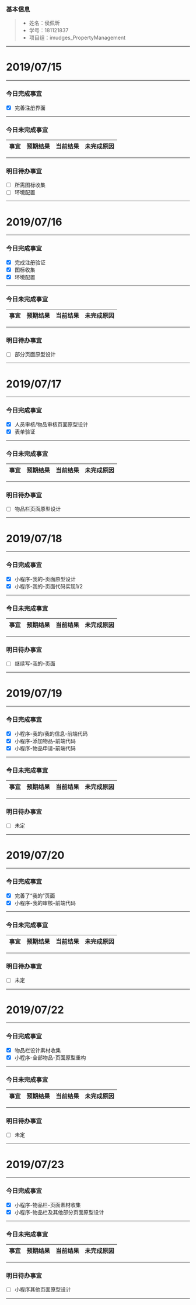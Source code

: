 ### 基本信息
> * 姓名：侯佩昕
> * 学号：181121837
> * 项目组：imudges_PropertyManagement

-------


# 2019/07/15

-------

### 今日完成事宜
- [x]  完善注册界面


-----
### 今日未完成事宜


| 事宜     |预期结果| 当前结果  | 未完成原因   | 
| --------   | -----:  | -----:  | :----:  |


------
### 明日待办事宜
- [ ] 所需图标收集
- [ ] 环境配置
-------


# 2019/07/16

-------

### 今日完成事宜
- [x]  完成注册验证
- [x]  图标收集
- [x]  环境配置

-----
### 今日未完成事宜


| 事宜     |预期结果| 当前结果  | 未完成原因   | 
| --------   | -----:  | -----:  | :----:  |


------
### 明日待办事宜
- [ ] 部分页面原型设计
-------


# 2019/07/17

-------

### 今日完成事宜
- [x]  人员审核/物品审核页面原型设计
- [x]  表单验证

-----
### 今日未完成事宜


| 事宜     |预期结果| 当前结果  | 未完成原因   | 
| --------   | -----:  | -----:  | :----:  |


------
### 明日待办事宜
- [ ] 物品栏页面原型设计
-------


# 2019/07/18

-------

### 今日完成事宜
- [x]  小程序-我的-页面原型设计
- [x]  小程序-我的-页面代码实现1/2

-----
### 今日未完成事宜


| 事宜     |预期结果| 当前结果  | 未完成原因   | 
| --------   | -----:  | -----:  | :----:  |


------
### 明日待办事宜
- [ ] 继续写-我的-页面
-------


# 2019/07/19

-------

### 今日完成事宜
- [x]  小程序-我的/我的信息-前端代码
- [x]  小程序-添加物品-前端代码
- [x]  小程序-物品申请-前端代码

-----
### 今日未完成事宜


| 事宜     |预期结果| 当前结果  | 未完成原因   | 
| --------   | -----:  | -----:  | :----:  |


------
### 明日待办事宜
- [ ] 未定
-------


# 2019/07/20

-------

### 今日完成事宜
- [x]  完善了“我的”页面
- [x]  小程序-我的审核-前端代码

-----
### 今日未完成事宜


| 事宜     |预期结果| 当前结果  | 未完成原因   | 
| --------   | -----:  | -----:  | :----:  |


------
### 明日待办事宜
- [ ] 未定
-------


# 2019/07/22

-------

### 今日完成事宜
- [x]  物品栏设计素材收集
- [x]  小程序-全部物品-页面原型重构

-----
### 今日未完成事宜


| 事宜     |预期结果| 当前结果  | 未完成原因   | 
| --------   | -----:  | -----:  | :----:  |


------
### 明日待办事宜
- [ ] 未定
-------


# 2019/07/23

-------

### 今日完成事宜
- [x]  小程序-物品栏-页面素材收集
- [x]  小程序-物品栏及其他部分页面原型设计

-----
### 今日未完成事宜


| 事宜     |预期结果| 当前结果  | 未完成原因   | 
| --------   | -----:  | -----:  | :----:  |


------
### 明日待办事宜
- [ ] 小程序其他页面原型设计
-------



